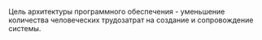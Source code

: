 Цель архитектуры программного обеспечения - уменьшение количества человеческих трудозатрат на создание и сопровождение системы.